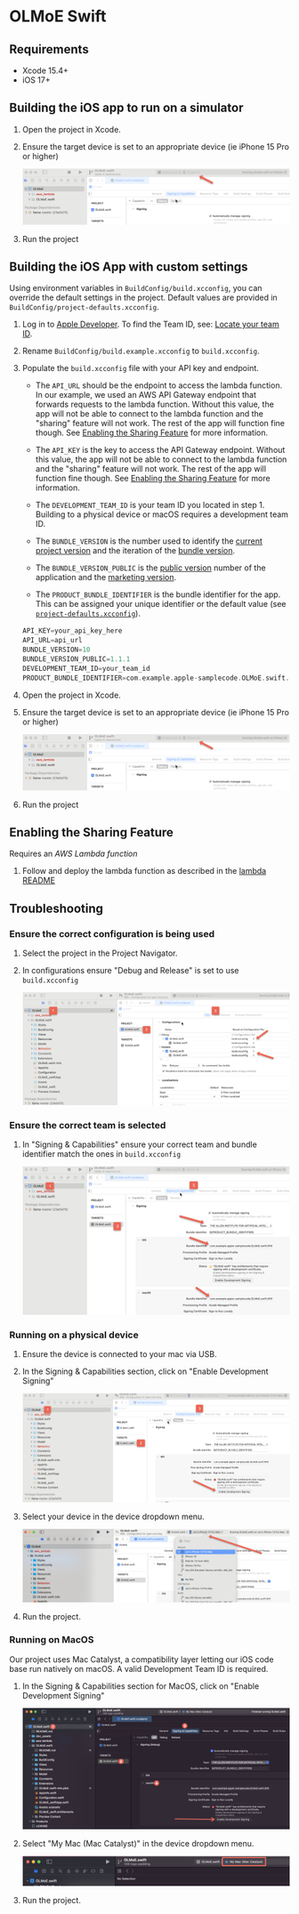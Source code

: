 # OLMoE Swift

## Requirements

- Xcode 15.4+
- iOS 17+

## Building the iOS app to run on a simulator

1) Open the project in Xcode.

1) Ensure the target device is set to an appropriate device (ie iPhone 15 Pro or higher)

    ![Select Project OLMoE Swift](../doc_assets/Set_Target_Device.png)

1) Run the project

## Building the iOS App with custom settings

Using environment variables in `BuildConfig/build.xcconfig`, you can override the default settings in the project.
Default values are provided in `BuildConfig/project-defaults.xcconfig`.

1) Log in to [Apple Developer](https://developer.apple.com).
    To find the Team ID, see: [Locate your team ID](https://developer.apple.com/help/account/manage-your-team/locate-your-team-id/).

1) Rename `BuildConfig/build.example.xcconfig` to `build.xcconfig`.

1) Populate the `build.xcconfig` file with your API key and endpoint.

    - The `API_URL` should be the endpoint to access the lambda function.
    In our example, we used an AWS API Gateway endpoint that forwards requests to the lambda function.
    Without this value, the app will not be able to connect to the lambda function and the "sharing" feature will not work.
    The rest of the app will function fine though.
    See [Enabling the Sharing Feature](#enabling-the-sharing-feature) for more information.

    - The `API_KEY` is the key to access the API Gateway endpoint.
    Without this value, the app will not be able to connect to the lambda function and the "sharing" feature will not work.
    The rest of the app will function fine though.
    See [Enabling the Sharing Feature](#enabling-the-sharing-feature) for more information.

    - The `DEVELOPMENT_TEAM_ID` is your team ID you located in step 1.
    Building to a physical device or macOS requires a development team ID.

    - The `BUNDLE_VERSION` is the number used to identify the [current project version](https://developer.apple.com/documentation/xcode/build-settings-reference#Current-Project-Version) and the iteration of the [bundle version](https://developer.apple.com/documentation/bundleresources/information-property-list/cfbundleversion).

    - The `BUNDLE_VERSION_PUBLIC` is the [public version](https://developer.apple.com/documentation/bundleresources/information-property-list/cfbundleshortversionstring) number of the application and the [marketing version](https://developer.apple.com/documentation/xcode/build-settings-reference#Marketing-Version).

    - The `PRODUCT_BUNDLE_IDENTIFIER` is the bundle identifier for the app.
    This can be assigned your unique identifier or the default value (see [`project-defaults.xcconfig`](BuildConfig/project-defaults.xcconfig)).

    ```swift
    API_KEY=your_api_key_here
    API_URL=api_url
    BUNDLE_VERSION=10
    BUNDLE_VERSION_PUBLIC=1.1.1
    DEVELOPMENT_TEAM_ID=your_team_id
    PRODUCT_BUNDLE_IDENTIFIER=com.example.apple-samplecode.OLMoE.swift.${DEVELOPMENT_TEAM_ID}
    ```

1) Open the project in Xcode.

1) Ensure the target device is set to an appropriate device (ie iPhone 15 Pro or higher)

    ![Select Project OLMoE Swift](../doc_assets/Set_Target_Device.png)

1) Run the project

## Enabling the Sharing Feature

Requires an _AWS Lambda function_

1) Follow and deploy the lambda function as described in the [lambda README](../aws-lambda/README.md)

## Troubleshooting

### Ensure the correct configuration is being used

1) Select the project in the Project Navigator.

1) In configurations ensure "Debug and Release" is set to use `build.xcconfig`

    ![set the configuration file to `build.xcconfig`](../doc_assets/Configuration_File.png)

### Ensure the correct team is selected

1) In "Signing & Capabilities" ensure your correct team and bundle identifier match the ones in `build.xcconfig`

    ![Select Project OLMoE Swift](../doc_assets/Validate_Team_and_Bundle_ID.png)

### Running on a physical device

1) Ensure the device is connected to your mac via USB.

1) In the Signing & Capabilities section, click on "Enable Development Signing"

    ![Enable Development Signing](../doc_assets/Enable_Development_Signing.png)

1) Select your device in the device dropdown menu.

    ![Select Device](../doc_assets/Select_Device.png)

1) Run the project.

### Running on MacOS

Our project uses Mac Catalyst, a compatibility layer letting our iOS code base run natively on macOS. A valid Development Team ID is required.

1) In the Signing & Capabilities section for MacOS, click on "Enable Development Signing"

    ![Enable Development Signing](../doc_assets/Enable_Development_Signing_MacOS.png)

1) Select "My Mac (Mac Catalyst)" in the device dropdown menu.

    ![Select Device](../doc_assets/Select_Device_MacOS.png)

1) Run the project.
